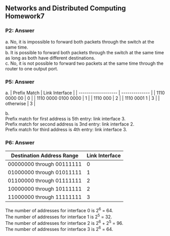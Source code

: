 ## Networks and Distributed Computing Homework7
### P2: Answer
a. No, it is impossible to forward both packets through the switch at the same time.  
b. It is possible to forward both packets through the switch at the same time as long as both have different destinations.  
c. No, it is not possible to forward two packets at the same time through the router to one output port.  
  
  
### P5: Answer
a. 
| Prefix Match        | Link Interface |
| ------------------- | -------------- |
| 1110 0000 00        | 0              |
| 1110 0000 0100 0000 | 1              |
| 1110 000            | 2              |
| 1110 0001 1         | 3              |
| otherwise           | 3              |
  
b.   
Prefix match for first address is 5th entry: link interface 3.  
Prefix match for second address is 3nd entry: link interface 2.  
Prefix match for third address is 4th entry: link interface 3.  
  
    
### P6: Answer
| Destination Address Range | Link Interface |
| ------------------------- | -------------- |
| 00000000 through 00111111 |       0        |
| 01000000 through 01011111 |       1        |
| 01100000 through 01111111 |       2        |
| 10000000 through 10111111 |       2        |
| 11000000 through 11111111 |       3        |  

The number of addresses for interface 0 is 2<sup>6</sup> = 64.  
The number of addresses for interface 1 is 2<sup>5</sup> = 32.  
The number of addresses for interface 2 is 2<sup>6</sup> + 2<sup>5</sup> = 96.  
The number of addresses for interface 3 is 2<sup>6</sup> = 64.
